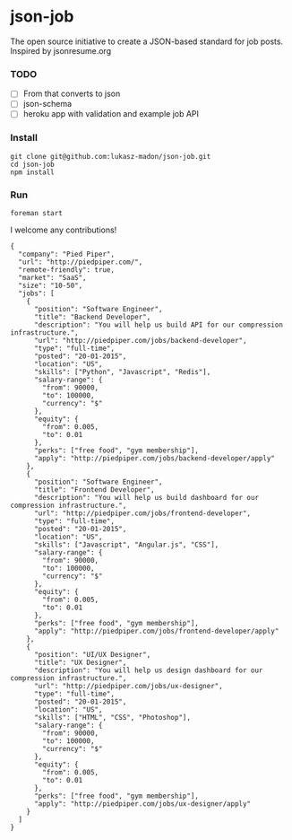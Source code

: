 # json-job

The open source initiative to create a JSON-based standard for job posts. Inspired by jsonresume.org

### TODO
- [ ] From that converts to json
- [ ] json-schema
- [ ] heroku app with validation and example job API

### Install

```
git clone git@github.com:lukasz-madon/json-job.git
cd json-job
npm install
```

### Run

```foreman start```

I welcome any contributions!

```
{
  "company": "Pied Piper",
  "url": "http://piedpiper.com/",
  "remote-friendly": true,
  "market": "SaaS",
  "size": "10-50",
  "jobs": [
    {
      "position": "Software Engineer",
      "title": "Backend Developer",
      "description": "You will help us build API for our compression infrastructure.",
      "url": "http://piedpiper.com/jobs/backend-developer",
      "type": "full-time",
      "posted": "20-01-2015",
      "location": "US",
      "skills": ["Python", "Javascript", "Redis"],
      "salary-range": {
        "from": 90000,
        "to": 100000,
        "currency": "$"
      },
      "equity": {
        "from": 0.005,
        "to": 0.01
      },
      "perks": ["free food", "gym membership"],
      "apply": "http://piedpiper.com/jobs/backend-developer/apply"
    },
    {
      "position": "Software Engineer",
      "title": "Frontend Developer",
      "description": "You will help us build dashboard for our compression infrastructure.",
      "url": "http://piedpiper.com/jobs/frontend-developer",
      "type": "full-time",
      "posted": "20-01-2015",
      "location": "US",
      "skills": ["Javascript", "Angular.js", "CSS"],
      "salary-range": {
        "from": 90000,
        "to": 100000,
        "currency": "$"
      },
      "equity": {
        "from": 0.005,
        "to": 0.01
      },
      "perks": ["free food", "gym membership"],
      "apply": "http://piedpiper.com/jobs/frontend-developer/apply"
    },
    {
      "position": "UI/UX Designer",
      "title": "UX Designer",
      "description": "You will help us design dashboard for our compression infrastructure.",
      "url": "http://piedpiper.com/jobs/ux-designer",
      "type": "full-time",
      "posted": "20-01-2015",
      "location": "US",
      "skills": ["HTML", "CSS", "Photoshop"],
      "salary-range": {
        "from": 90000,
        "to": 100000,
        "currency": "$"
      },
      "equity": {
        "from": 0.005,
        "to": 0.01
      },
      "perks": ["free food", "gym membership"],
      "apply": "http://piedpiper.com/jobs/ux-designer/apply"
    }
  ]
}
```
